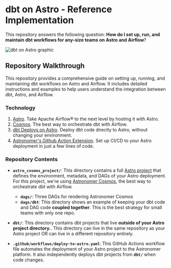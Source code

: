 # dbt on Astro - Reference Implementation

This repository answers the following question: **How do I set up, run, and maintain dbt workflows for any-size teams on Astro and Airflow**?

![dbt on Astro graphic](https://www.astronomer.io/images/blog_dbt_b.jpg)

## Repository Walkthrough

This repository provides a comprehensive guide on setting up, running, and maintaining dbt workflows on Astro and Airflow. It includes detailed instructions and examples to help users understand the integration between dbt, Astro, and Airflow.

### Technology

1. [Astro](https://www.astronomer.io/docs/astro). Take Apache Airflow® to the next level by hosting it with Astro.
2. [Cosmos](https://github.com/astronomer/astronomer-cosmos). The best way to orchestrate dbt with Airflow.
3. [dbt Deploys on Astro](https://www.astronomer.io/docs/astro/deploy-dbt-project). Deploy dbt code directly to Astro, without changing your environment.
4. [Astronomer's Github Action Extension](https://github.com/marketplace/actions/deploy-apache-airflow-dags-to-astro). Set up CI/CD to your Astro deployment in just a few lines of code.

### Repository Contents

- **`astro_cosmos_project/`**: This directory contains a full [Astro project](https://www.astronomer.io/docs/astro/cli/develop-project) that defines the environment, metadata, and DAGs of your Astro deployment. For this project, we're using [Astronomer Cosmos](https://github.com/astronomer/astronomer-cosmos), the best way to orchestrate dbt with Airflow.

  - **`dags/`**: Three DAGs for rendering Astronomer Cosmos
  - **`dags/dbt`**: This directory shows an example of keeping your dbt code and DAG code **coupled together**. This is the best strategy for small teams with only one repo.

- **`dbt/`**: This directory contains dbt projects that live **outside of your Astro project directory.**. This directory can live in the same repository as your Astro project OR can live in a different repository entirely.

- **`.github/workflows/deploy-to-astro.yaml`**: This GitHub Actions workflow file automates the deployment of your Astro project to the Astronomer platform. It also independently deploys dbt projects from **`dbt/`** when code changes.
